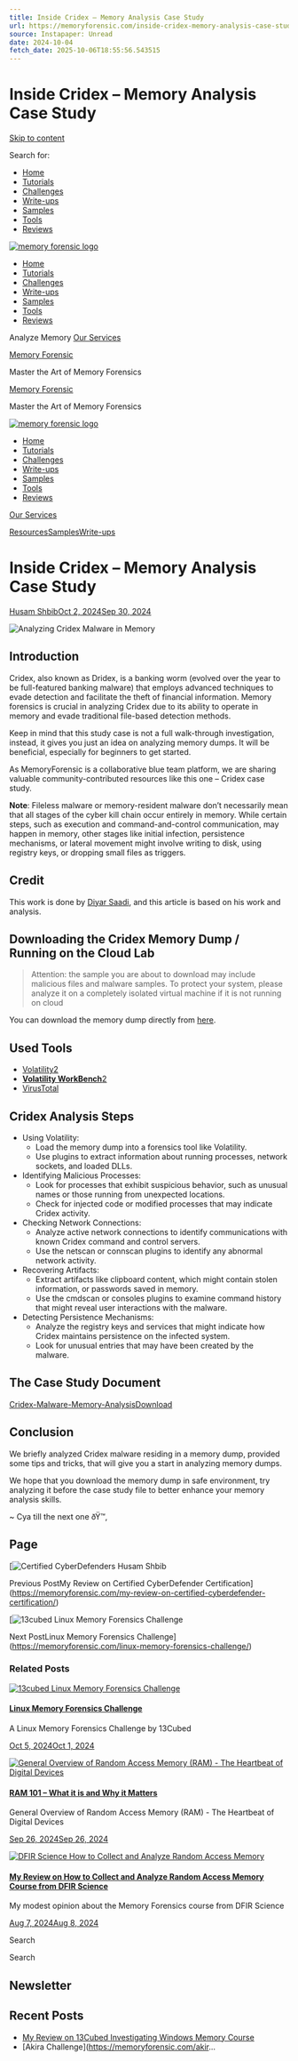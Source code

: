 ```yaml
---
title: Inside Cridex – Memory Analysis Case Study
url: https://memoryforensic.com/inside-cridex-memory-analysis-case-study/
source: Instapaper: Unread
date: 2024-10-04
fetch_date: 2025-10-06T18:55:56.543515
---
```


# Inside Cridex – Memory Analysis Case Study

[Skip to content](#content)

Search for:

* [Home](https://memoryforensic.com)
* [Tutorials](https://memoryforensic.com/category/tutorials/)
* [Challenges](https://memoryforensic.com/category/challenges/)
* [Write-ups](https://memoryforensic.com/category/write-ups/)
* [Samples](https://memoryforensic.com/category/samples/)
* [Tools](https://memoryforensic.com/category/tools/)
* [Reviews](https://memoryforensic.com/category/reviews/)

[![memory forensic logo](data:image/gif;base64...)](https://memoryforensic.com/)

* [Home](https://memoryforensic.com)
* [Tutorials](https://memoryforensic.com/category/tutorials/)
* [Challenges](https://memoryforensic.com/category/challenges/)
* [Write-ups](https://memoryforensic.com/category/write-ups/)
* [Samples](https://memoryforensic.com/category/samples/)
* [Tools](https://memoryforensic.com/category/tools/)
* [Reviews](https://memoryforensic.com/category/reviews/)

Analyze Memory
[Our Services](/services)

[Memory Forensic](https://memoryforensic.com)

Master the Art of Memory Forensics

[Memory Forensic](https://memoryforensic.com)

Master the Art of Memory Forensics

[![memory forensic logo](data:image/gif;base64...)](https://memoryforensic.com/)

* [Home](https://memoryforensic.com)
* [Tutorials](https://memoryforensic.com/category/tutorials/)
* [Challenges](https://memoryforensic.com/category/challenges/)
* [Write-ups](https://memoryforensic.com/category/write-ups/)
* [Samples](https://memoryforensic.com/category/samples/)
* [Tools](https://memoryforensic.com/category/tools/)
* [Reviews](https://memoryforensic.com/category/reviews/)

[Our Services](/services)

[Resources](https://memoryforensic.com/category/resources/)[Samples](https://memoryforensic.com/category/samples/)[Write-ups](https://memoryforensic.com/category/write-ups/)

# Inside Cridex – Memory Analysis Case Study

[Husam Shbib](https://memoryforensic.com/author/hoxed/)[Oct 2, 2024Sep 30, 2024](https://memoryforensic.com/inside-cridex-memory-analysis-case-study/)

![Analyzing Cridex Malware in Memory](https://memoryforensic.com/wp-content/uploads/2024/09/malware-cridex.webp)

## Introduction

Cridex, also known as Dridex, is a banking worm (evolved over the year to be full-featured banking malware) that employs advanced techniques to evade detection and facilitate the theft of financial information. Memory forensics is crucial in analyzing Cridex due to its ability to operate in memory and evade traditional file-based detection methods.

Keep in mind that this study case is not a full walk-through investigation, instead, it gives you just an idea on analyzing memory dumps. It will be beneficial, especially for beginners to get started.

As MemoryForensic is a collaborative blue team platform, we are sharing valuable community-contributed resources like this one – Cridex case study.

**Note**: Fileless malware or memory-resident malware don’t necessarily mean that all stages of the cyber kill chain occur entirely in memory. While certain steps, such as execution and command-and-control communication, may happen in memory, other stages like initial infection, persistence mechanisms, or lateral movement might involve writing to disk, using registry keys, or dropping small files as triggers.

## Credit

This work is done by [Diyar Saadi](https://www.linkedin.com/in/ACoAAEwS6boBtYE7q950XcvMIfFXXKkoP_G3OGI), and this article is based on his work and analysis.

## Downloading the Cridex Memory Dump / Running on the Cloud Lab

> Attention: the sample you are about to download may include malicious files and malware samples. To protect your system, please analyze it on a completely isolated virtual machine if it is not running on cloud

You can download the memory dump directly from [here](https://ics.muni.cz/~valor/pv204/images/cridex.vmem.bz2).

## Used Tools

* [Volatility2](https://github.com/volatilityfoundation/volatility/releases)
* [**Volatility WorkBench**2](https://www.osforensics.com/downloads/VolatilityWorkbench.zip)
* [VirusTotal](http://virustotal.com)

## Cridex Analysis Steps

* Using Volatility:
  + Load the memory dump into a forensics tool like Volatility.
  + Use plugins to extract information about running processes, network sockets, and loaded DLLs.
* Identifying Malicious Processes:
  + Look for processes that exhibit suspicious behavior, such as unusual names or those running from unexpected locations.
  + Check for injected code or modified processes that may indicate Cridex activity.
* Checking Network Connections:
  + Analyze active network connections to identify communications with known Cridex command and control servers.
  + Use the netscan or connscan plugins to identify any abnormal network activity.
* Recovering Artifacts:
  + Extract artifacts like clipboard content, which might contain stolen information, or passwords saved in memory.
  + Use the cmdscan or consoles plugins to examine command history that might reveal user interactions with the malware.
* Detecting Persistence Mechanisms:
  + Analyze the registry keys and services that might indicate how Cridex maintains persistence on the infected system.
  + Look for unusual entries that may have been created by the malware.

## The Case Study Document

[Cridex-Malware-Memory-Analysis](https://memoryforensic.com/wp-content/uploads/2024/09/Cridex-Malware-Memory-Analysis.pdf)[Download](https://memoryforensic.com/wp-content/uploads/2024/09/Cridex-Malware-Memory-Analysis.pdf)

## Conclusion

We briefly analyzed Cridex malware residing in a memory dump, provided some tips and tricks, that will give you a start in analyzing memory dumps.

We hope that you download the memory dump in safe environment, try analyzing it before the case study file to better enhance your memory analysis skills.

~ Cya till the next one ðŸ™‚

## <span class="nav-subtitle screen-reader-text">Page</span>

[![Certified CyberDefenders Husam Shbib](data:image/gif;base64...)

Previous PostMy Review on Certified CyberDefender Certification](https://memoryforensic.com/my-review-on-certified-cyberdefender-certification/)

[![13cubed Linux Memory Forensics Challenge](data:image/gif;base64...)

Next PostLinux Memory Forensics Challenge](https://memoryforensic.com/linux-memory-forensics-challenge/)

### Related Posts

[![13cubed Linux Memory Forensics Challenge](data:image/gif;base64...)](https://memoryforensic.com/linux-memory-forensics-challenge/)

#### [Linux Memory Forensics Challenge](https://memoryforensic.com/linux-memory-forensics-challenge/)

A Linux Memory Forensics Challenge by 13Cubed

[Oct 5, 2024Oct 1, 2024](https://memoryforensic.com/linux-memory-forensics-challenge/)

[![General Overview of Random Access Memory (RAM) - The Heartbeat of Digital Devices](data:image/gif;base64...)](https://memoryforensic.com/ram-101-what-it-is-and-why-it-matters/)

#### [RAM 101 – What it is and Why it Matters](https://memoryforensic.com/ram-101-what-it-is-and-why-it-matters/)

General Overview of Random Access Memory (RAM) - The Heartbeat of Digital Devices

[Sep 26, 2024Sep 26, 2024](https://memoryforensic.com/ram-101-what-it-is-and-why-it-matters/)

[![DFIR Science How to Collect and Analyze Random Access Memory](data:image/gif;base64...)](https://memoryforensic.com/my-review-on-how-to-collect-and-analyze-random-access-memory-course-from-dfir-science/)

#### [My Review on How to Collect and Analyze Random Access Memory Course from DFIR Science](https://memoryforensic.com/my-review-on-how-to-collect-and-analyze-random-access-memory-course-from-dfir-science/)

My modest opinion about the Memory Forensics course from DFIR Science

[Aug 7, 2024Aug 8, 2024](https://memoryforensic.com/my-review-on-how-to-collect-and-analyze-random-access-memory-course-from-dfir-science/)

Search

Search

## Newsletter

## Recent Posts

* [My Review on 13Cubed Investigating Windows Memory Course](https://memoryforensic.com/my-review-on-13cubed-investigating-windows-memory-course/)
* [Akira Challenge](https://memoryforensic.com/akir...